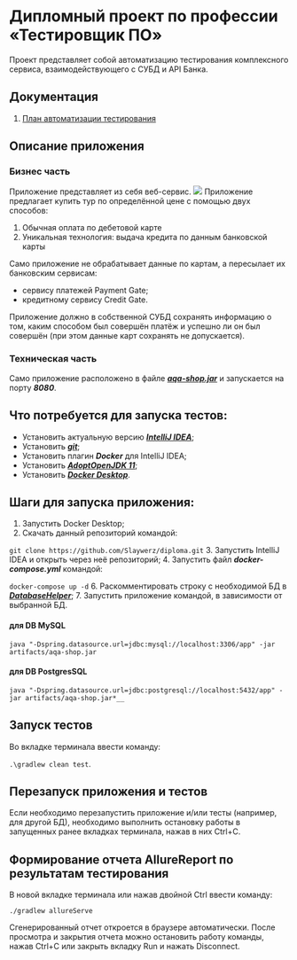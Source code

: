 # Дипломный проект по профессии «Тестировщик ПО»
Проект представляет собой автоматизацию тестирования комплексного сервиса, взаимодействующего с СУБД и API Банка.
## Документация
1. [План автоматизации тестирования](./documentation/Plan.md)

## Описание приложения
### Бизнес часть
Приложение представляет из себя веб-сервис.
![](https://raw.githubusercontent.com/netology-code/qa-diploma/master/pic/service.png)
Приложение предлагает купить тур по определённой цене с помощью двух способов:

1. Обычная оплата по дебетовой карте
2. Уникальная технология: выдача кредита по данным банковской карты

Само приложение не обрабатывает данные по картам, а пересылает их банковским сервисам:
* сервису платежей Payment Gate;
* кредитному сервису Credit Gate.

Приложение должно в собственной СУБД сохранять информацию о том, каким способом был совершён платёж и успешно ли он был совершён (при этом данные карт сохранять не допускается).
### Техническая часть
Само приложение расположено в файле [__*aqa-shop.jar*__](./artifacts/aqa-shop.jar) и запускается на порту __*8080*__.
## Что потребуется для запуска тестов:
* Установить актуальную версию [__*IntelliJ IDEA*__](https://www.jetbrains.com/ru-ru/idea/);
* Установить [__*git*__](https://git-scm.com/);
* Установить плагин __*Docker*__ для IntelliJ IDEA;
* Установить [__*AdoptOpenJDK 11*__](https://adoptopenjdk.net/);
* Установить [__*Docker Desktop*__](https://www.docker.com/products/docker-desktop).
## Шаги для запуска приложения:
1. Запустить Docker Desktop;
2. Скачать данный репозиторий командой:

```git clone https://github.com/Slaywerz/diploma.git```
3. Запустить IntelliJ IDEA и открыть через неё репозиторий;
4. Запустить файл __*docker-compose.yml*__ командой:

```docker-compose up -d```
6. Раскомментировать строку с необходимой БД в [__*DatabaseHelper*__](./src/test/java/ru/netology/database/DatabaseHelper.java);
7. Запустить приложение командой, в зависимости от выбранной БД. 
#### для DB MySQL
```
java "-Dspring.datasource.url=jdbc:mysql://localhost:3306/app" -jar artifacts/aqa-shop.jar
```
#### для DB PostgresSQL
```
java "-Dspring.datasource.url=jdbc:postgresql://localhost:5432/app" -jar artifacts/aqa-shop.jar*__
```
## Запуск тестов
Во вкладке терминала ввести команду:

```.\gradlew clean test```.

## Перезапуск приложения и тестов
Если необходимо перезапустить приложение и/или тесты (например, для другой БД), необходимо выполнить остановку работы в запущенных ранее вкладках терминала, нажав в них Ctrl+С.

## Формирование отчета AllureReport по результатам тестирования
В новой вкладке терминала или нажав двойной Ctrl ввести команду:
```
./gradlew allureServe
```

Сгенерированный отчет откроется в браузере автоматически. После просмотра и закрытия отчета можно остановить работу команды, нажав Ctrl+С или закрыть вкладку Run и нажать Disconnect.